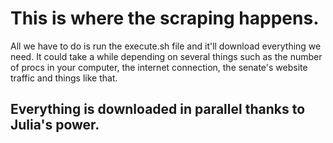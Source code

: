 # This is where the scraping happens.
All we have to do is run the execute.sh file and it'll download everything we need. It could take a while depending on several things such as the number of procs in your computer, the internet connection, the senate's website traffic and things like that.
## Everything is downloaded in parallel thanks to Julia's power.
